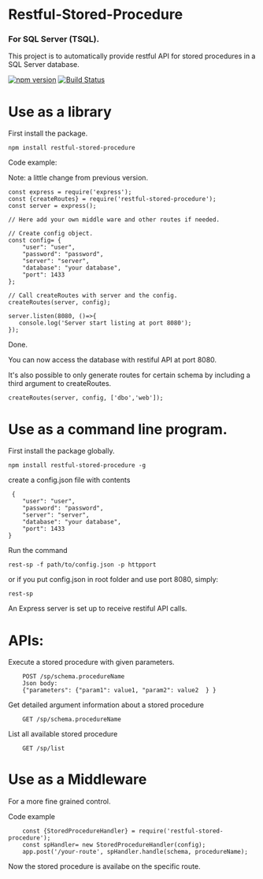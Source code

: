 # Restful-Stored-Procedure
### For SQL Server (TSQL).

This project is to automatically provide restful API for stored procedures in a SQL Server database.

[![npm version](https://badge.fury.io/js/restful-stored-procedure.svg)](https://badge.fury.io/js/restful-stored-procedure)
[![Build Status](https://travis-ci.com/hehaijin/restful-stored-procedure.svg?branch=master)](https://travis-ci.com/hehaijin/restful-stored-procedure)

# Use as a library 
First install the package.
```
npm install restful-stored-procedure 
```
 Code example: 
 
 Note: a little change from previous version.

```
const express = require('express');
const {createRoutes} = require('restful-stored-procedure');
const server = express();

// Here add your own middle ware and other routes if needed.

// Create config object.
const config= {
    "user": "user",
    "password": "password",
    "server": "server",
    "database": "your database",
    "port": 1433
};

// Call createRoutes with server and the config.
createRoutes(server, config);

server.listen(8080, ()=>{
   console.log('Server start listing at port 8080');
});

```
Done. 

You can now access the database with restiful API at port 8080.

It's also possible to only generate routes for certain schema by including a third argument to createRoutes.

```
createRoutes(server, config, ['dbo','web']);
```

# Use as a command line program.
First install the package globally.

```
npm install restful-stored-procedure -g
```
create a config.json file with contents
```
 {
    "user": "user",
    "password": "password",
    "server": "server",
    "database": "your database",
    "port": 1433
}
```
Run the command

	rest-sp -f path/to/config.json -p httpport

or if you put config.json in root folder and use port 8080, simply:

    rest-sp

An Express server is set up to receive restiful API calls.


# APIs: 
Execute a stored procedure with given parameters.
```
    POST /sp/schema.procedureName
    Json body: 
    {"parameters": {"param1": value1, "param2": value2  } } 
```    
Get detailed argument information about a stored procedure
```
    GET /sp/schema.procedureName
``` 

List all available stored procedure	
```
    GET /sp/list
``` 


# Use as a Middleware
For a more fine grained control.

Code example
```
    const {StoredProcedureHandler} = require('restful-stored-procedure');
    const spHandler= new StoredProcedureHandler(config);
    app.post('/your-route', spHandler.handle(schema, procedureName);

```

Now the stored procedure is availabe on the specific route. 

